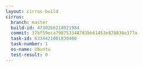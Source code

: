```yaml
---
layout: cirrus-build
cirrus:
  branch: master
  build-id: 4730266218921984
  commit: 37bf59eca790753348783bb61453e878838e377a
  task-id: 6334421001830400
  task-number: 1
  os-name: Ubuntu
  test-result: 0
---
```

